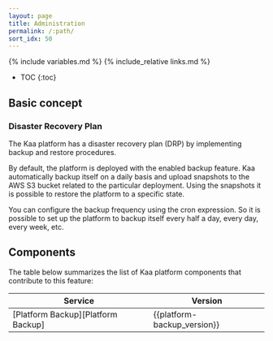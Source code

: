 ```yaml
---
layout: page
title: Administration
permalink: /:path/
sort_idx: 50
---
```


{% include variables.md %}
{% include_relative links.md %}

* TOC
{:toc}


## Basic concept

### Disaster Recovery Plan

The Kaa platform has a disaster recovery plan (DRP) by implementing backup and restore procedures.

By default, the platform is deployed with the enabled backup feature.
Kaa automatically backup itself on a daily basis and upload snapshots to the AWS S3 bucket related to the particular deployment.
Using the snapshots it is possible to restore the platform to a specific state.

You can configure the backup frequency using the cron expression.
So it is possible to set up the platform to backup itself every half a day, every day, every week, etc.


## Components

The table below summarizes the list of Kaa platform components that contribute to this feature:

| Service                                  | Version                     |
| ---------------------------------------- | --------------------------- |
| [Platform Backup][Platform Backup]       | {{platform-backup_version}} |
